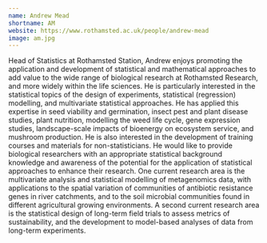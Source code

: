 ```yaml
---
name: Andrew Mead
shortname: AM
website: https://www.rothamsted.ac.uk/people/andrew-mead
image: am.jpg
---
```


Head of Statistics at Rothamsted Station, Andrew enjoys promoting the application and development of statistical and mathematical approaches to add value to the wide range of biological research at Rothamsted Research, and more widely within the life sciences. He is particularly interested in the statistical topics of the design of experiments, statistical (regression) modelling, and multivariate statistical approaches. He has applied this expertise in seed viability and germination, insect pest and plant disease studies, plant nutrition, modelling the weed life cycle, gene expression studies, landscape-scale impacts of bioenergy on ecosystem service, and mushroom production. He is also interested in the development of training courses and materials for non-statisticians. He would like to provide biological researchers with an appropriate statistical background knowledge and awareness of the potential for the application of statistical approaches to enhance their research. One current research area is the multivariate analysis and statistical modelling of metagenomics data, with applications to the spatial variation of communities of antibiotic resistance genes in river catchments, and to the soil microbial communities found in different agricultural growing environments. A second current research area is the statistical design of long-term field trials to assess metrics of sustainability, and the development to model-based analyses of data from long-term experiments.

